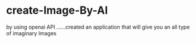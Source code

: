 # create-Image-By-AI
by using openai API ......created an application that will give you an all type of imaginary Images
